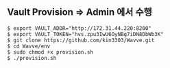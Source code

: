## Vault Provision => Admin 에서 수행

```console
$ export VAULT_ADDR="http://172.31.44.220:8200"
$ export VAULT_TOKEN="hvs.zpu3IwU6OyNBg7iDN8DbWb3K"
$ git clone https://github.com/kin3303/Wavve.git
$ cd Wavve/env
$ sudo chmod +x provision.sh
$ ./provision.sh

```

